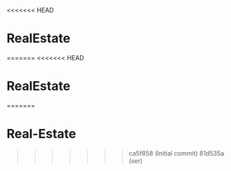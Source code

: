 <<<<<<< HEAD
# RealEstate
=======
<<<<<<< HEAD
# RealEstate
=======
# Real-Estate
>>>>>>> ca5f858 (Initial commit)
>>>>>>> 81d535a (ser)

